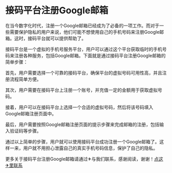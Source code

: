 # 接码平台注册Google邮箱

在当今数字化时代，注册一个Google邮箱已经成为了必备的一项工作。而对于一些需要保护隐私的用户来说，他们可能不想使用自己的手机号码来注册Google邮箱。这时，接码平台就可以提供帮助了。

接码平台是一个虚拟的手机号服务平台，用户可以通过这个平台获取临时的手机号码来注册各种服务，包括Google邮箱。下面就是通过接码平台注册Google邮箱的简单步骤：

首先，用户需要选择一个可靠的接码平台，确保平台的虚拟号码可用性高，并且注册流程简单方便。

其次，用户需要在接码平台上注册一个账号，并充值一定的金额用于获取虚拟号码。

接着，用户可以在接码平台上选择一个合适的虚拟号码，然后将该号码填入Google邮箱注册页面中。

最后，用户需要按照Google邮箱注册页面的提示步骤来完成邮箱的注册，包括输入验证码等步骤。

通过以上简单的步骤，用户就可以使用接码平台成功注册一个Google邮箱了。这样一来，用户就不用担心泄露自己的真实手机号码信息，保护了自己的隐私。

更多关于接码平台注册Google邮箱请通过✈与我们联系，感谢阅读，谢谢！[点这✈里联系](https://ss.k02.cc)